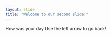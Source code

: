 ```yaml
---
layout: slide
title: "Welcome to our second slide!"
---
```

How was your day
Use the left arrow to go back!
